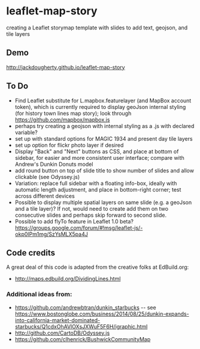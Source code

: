# leaflet-map-story
creating a Leaflet storymap template with slides to add text, geojson, and tile layers

## Demo
http://jackdougherty.github.io/leaflet-map-story

## To Do
- Find Leaflet substitute for L.mapbox.featurelayer (and MapBox account token), which is currently required to display geoJson internal styling (for history town lines map story); look through https://github.com/mapbox/mapbox.js
- perhaps try creating a geojson with internal styling as a .js with declared variable?
- set up with standard options for MAGIC 1934 and present day tile layers
- set up option for flickr photo layer if desired
- Display "Back" and "Next" buttons as CSS, and place at bottom of sidebar, for easier and more consistent user interface; compare with Andrew's Dunkin Donuts model
- add round button on top of slide title to show number of slides and allow clickable (see Odyssey.js)
- Variation: replace full sidebar with a floating info-box, ideally with automatic length adjustment, and place in bottom-right corner; test across different devices
- Possible to display multiple spatial layers on same slide (e.g. a geoJson and a tile layer)? If not, would need to create add them on two consecutive slides and perhaps skip forward to second slide.
- Possible to add flyTo feature in Leaflet 1.0 beta? https://groups.google.com/forum/#!msg/leaflet-js/-okp0IPm1mg/SzYsMLX5pa4J


## Code credits
A great deal of this code is adapted from the creative folks at EdBuild.org:
- http://maps.edbuild.org/DividingLines.html

### Additional ideas from:
- https://github.com/andrewbtran/dunkin_starbucks -- see https://www.bostonglobe.com/business/2014/08/25/dunkin-expands-into-california-market-dominated-starbucks/Q1cdxOhAVlOXsJXWuF5F6H/igraphic.html
- http://github.com/CartoDB/Odyssey.js
- https://github.com/clhenrick/BushwickCommunityMap
